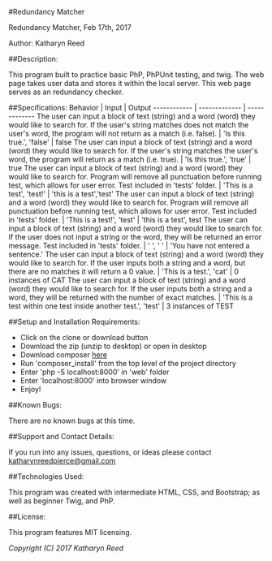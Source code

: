 #Redundancy Matcher

Redundancy Matcher, Feb 17th, 2017

Author: Katharyn Reed

##Description:

This program built to practice basic PhP, PhPUnit testing, and twig. The web page takes user data and stores it within the local server. This web page serves as an redundancy checker.


##Specifications:
Behavior | Input | Output
------------ | ------------- | -------------
The user can input a block of text (string) and a word (word) they would like to search for. If the user's string matches does not match the user's word, the program will not return as a match (i.e. false). | 'Is this true.', 'false' | false
The user can input a block of text (string) and a word (word) they would like to search for. If the user's string matches the user's word, the program will return as a match (i.e. true). | 'Is this true.', 'true' | true
The user can input a block of text (string) and a word (word) they would like to search for. Program will remove all punctuation before running test, which allows for user error. Test included in 'tests' folder. | 'This is a test', 'test!' | 'this is a test','test'
The user can input a block of text (string) and a word (word) they would like to search for. Program will remove all punctuation before running test, which allows for user error. Test included in 'tests' folder. | 'This is a test!', 'test' | 'this is a test', test
The user can input a block of text (string) and a word (word) they would like to search for. If the user does not input a string or the word, they will be returned an error message. Test included in 'tests' folder. | ' ', ' ' | 'You have not entered a sentence.'
The user can input a block of text (string) and a word (word) they would like to search for. If the user inputs both a string and a word, but there are no matches it will return a 0 value. | 'This is a test.', 'cat' | 0 instances of CAT
The user can input a block of text (string) and a word (word) they would like to search for. If the user inputs both a string and a word, they will be returned with the number of exact matches. | 'This is a test within one test inside another test.', 'test' | 3 instances of TEST




##Setup and Installation Requirements:

* Click on the clone or download button
* Download the zip (unzip to desktop) or open in desktop
* Download composer [here](https://getcomposer.org/download/)
* Run 'composer_install' from the top level of the project directory
* Enter 'php -S localhost:8000' in 'web' folder
* Enter 'localhost:8000' into browser window
* Enjoy!

##Known Bugs:

There are no known bugs at this time.

##Support and Contact Details:

If you run into any issues, questions, or ideas please contact katharynreedpierce@gmail.com

##Technologies Used:

This program was created with intermediate HTML, CSS, and Bootstrap; as well as beginner Twig, and PhP.

##License:

This program features MIT licensing.

*Copyright (C) 2017 Katharyn Reed* 
